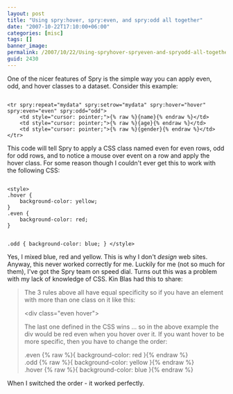 ```yaml
---
layout: post
title: "Using spry:hover, spry:even, and spry:odd all together"
date: "2007-10-22T17:10:00+06:00"
categories: [misc]
tags: []
banner_image: 
permalink: /2007/10/22/Using-spryhover-spryeven-and-spryodd-all-together
guid: 2430
---
```


One of the nicer features of Spry is the simple way you can apply even, odd, and hover classes to a dataset. Consider this example:

<code>
&lt;tr spry:repeat="mydata" spry:setrow="mydata" spry:hover="hover" spry:even="even" spry:odd="odd"&gt;
	&lt;td style="cursor: pointer;"&gt;{% raw %}{name}{% endraw %}&lt;/td&gt;
	&lt;td style="cursor: pointer;"&gt;{% raw %}{age}{% endraw %}&lt;/td&gt;
	&lt;td style="cursor: pointer;"&gt;{% raw %}{gender}{% endraw %}&lt;/td&gt;
&lt;/tr&gt;
</code>

This code will tell Spry to apply a CSS class named even for even rows, odd for odd rows, and to notice a mouse over event on a row and apply the hover class. For some reason though I couldn't ever get this to work with the following CSS:

<code>
&lt;style&gt;
.hover {
	background-color: yellow;
}
.even {
	background-color: red;
}

.odd {
	background-color: blue;
}
&lt;/style&gt;
</code>

Yes, I mixed blue, red and yellow. This is why I don't <i>design</i> web sites. Anyway, this never worked correctly for me. Luckily for me (not so much for them), I've got the Spry team on speed dial. Turns out this was a problem with my lack of knowledge of CSS. Kin Blas had this to share:

<blockquote>
The 3 rules above all have equal specificity so if you have an element
with more than one class on it like this:

&lt;div class="even hover"&gt;

The last one defined in the CSS wins ... so in the above example the div
would be red even when you hover over it. If you want hover to be more
specific, then you have to change the order:


.even {% raw %}{ background-color: red }{% endraw %}<br>
.odd {% raw %}{ background-color: yellow }{% endraw %}<br>
.hover {% raw %}{ background-color: blue }{% endraw %}<br>
</blockquote>

When I switched the order - it worked perfectly.